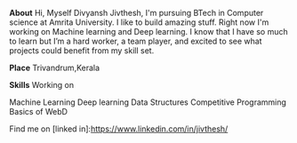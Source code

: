 **About**
	Hi, Myself Divyansh Jivthesh, I'm pursuing BTech in Computer science at Amrita University. I like to build amazing stuff. Right now I'm working on Machine learning and Deep learning. I know that I have so much to learn but I’m a hard worker, a team player, and excited to see what projects could benefit from my skill set.

**Place**
Trivandrum,Kerala

**Skills**
Working on

Machine Learning
Deep learning
Data Structures
Competitive Programming
Basics of WebD


Find me on
[linked in]:https://www.linkedin.com/in/jivthesh/

